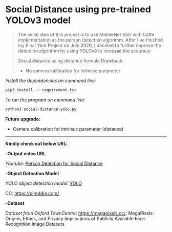 # Social Distance using pre-trained YOLOv3 model

> The initial idea of this project is to use MobileNet SSD with Caffe implementation as the person detection algorithm. After I've finished my Final Year Project on July 2020, I decided to further improve the detection algorithm by using YOLOv3 to increase the accuracy
>
> Social distance using distance formula
> Drawback:
>
> - No camera calibration for intrinsic parameter

_Install the dependencies on command line:_

```sh
pip3 install -r requirement.txt
```

_To run the program on command line:_

```sh
python3 social-distance-yolo.py
```

**Future upgrade:**

- Camera calibration for intrinsic parameter (distance)

---

**Kindly check out below URL:**

-**Output video URL**

_Youtube:_ [Person Detection for Social Distance](https://youtu.be/zXBDvDaJLHA)

-**Object Detection Model**

_YOLO object detection model:_ [YOLO](https://pjreddie.com/darknet/yolo/)

CC: <https://pjreddie.com/>

-**Dataset**

_Dataset from Oxford TownCentre:_ <https://megapixels.cc/>; MegaPixels: Origins, Ethics, and Privacy Implications of Publicly Available Face Recognition Image Datasets
